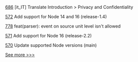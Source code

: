 
[686](https://github.com/hyperledger/fabric-docs-i18n/pull/686) [it_IT] Translate Introduction > Privacy and Confidentiality

[572](https://github.com/hyperledger/fabric-sdk-node/pull/572) Add support for Node 14 and 16 (release-1.4)

[778](https://github.com/hyperledger-labs/solang/pull/778) feat(parser): event on source unit level isn't allowed

[571](https://github.com/hyperledger/fabric-sdk-node/pull/571) Add support for Node 16 (release-2.2)

[570](https://github.com/hyperledger/fabric-sdk-node/pull/570) Update supported Node versions (main)


[See more >>>](https://start-here.hyperledger.org/pull-requests)
